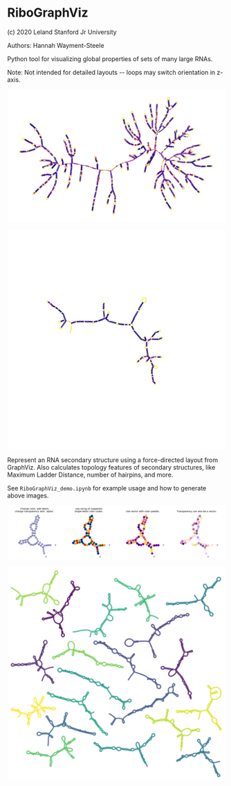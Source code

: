 # RiboGraphViz

(c) 2020 Leland Stanford Jr University

Authors:
Hannah Wayment-Steele

Python tool for visualizing global properties of sets of many large RNAs.

Note: Not intended for detailed layouts -- loops may switch orientation in z-axis.

![](images/MS2_example.png)

![](images/melting_eGFP_mRNA.gif)

Represent an RNA secondary structure using a force-directed layout from GraphViz.
Also calculates topology features of secondary structures, like Maximum Ladder Distance, number of hairpins, and more.

See `RiboGraphViz_demo.ipynb` for example usage and how to generate above images.

![](images/RGV_example_colorings.png)

![](images/multiple_struct_example.png)
